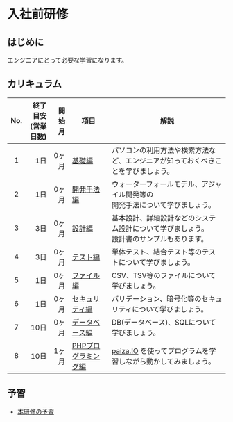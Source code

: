 # 入社前研修

## はじめに

エンジニアにとって必要な学習になります。

## カリキュラム

| No. | 終了目安<br>(営業日数) | 開始月 | 項目 | 解説 |
| :---: | ---: | ---: | --- | --- |
| 1 | 1日 | 0ヶ月 | [基礎編](./beginner/index.md) | パソコンの利用方法や検索方法など、エンジニアが知っておくべきことを学びましょう。 |
| 2 | 1日 | 0ヶ月 | [開発手法編](./development-methods/index.md) | ウォーターフォールモデル、アジャイル開発等の<br>開発手法について学びましょう。 |
| 3 | 3日 | 0ヶ月 | [設計編](./design/index.md) | 基本設計、詳細設計などのシステム設計について学びましょう。<br>設計書のサンプルもあります。 |
| 4 | 3日 | 0ヶ月 | [テスト編](./test/index.md) | 単体テスト、結合テスト等のテストについて学びましょう。 |
| 5 | 1日 | 0ヶ月 | [ファイル編](./file/index.md) | CSV、TSV等のファイルについて学びましょう。 |
| 6 | 1日 | 0ヶ月 | [セキュリティ編](./security/index.md) | バリデーション、暗号化等のセキュリティについて学びましょう。 |
| 7 | 10日 | 0ヶ月 | [データベース編](./database/index.md) | DB(データベース)、SQLについて学びましょう。 |
| 8 | 10日 | 1ヶ月 | [PHPプログラミング編](./php/index.md) | [paiza.IO](https://paiza.io/ja) を使ってプログラムを学習しながら動かしてみましょう。 |

## 予習

- [本研修の予習](./after/index.md)
